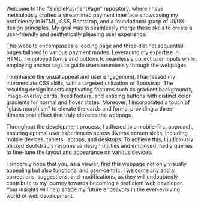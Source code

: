 Welcome to the "SimplePaymentPage" repository, where I have meticulously crafted a streamlined payment interface showcasing my proficiency in HTML, CSS, Bootstrap, and a foundational grasp of UI/UX design principles. My goal was to seamlessly merge these skills to create a user-friendly and aesthetically pleasing user experience.

This website encompasses a loading page and three distinct sequential pages tailored to various payment modes. Leveraging my expertise in HTML, I employed forms and buttons to seamlessly collect user inputs while employing anchor tags to guide users seamlessly through the webpages.

To enhance the visual appeal and user engagement, I harnessed my intermediate CSS skills, with a targeted utilization of Bootstrap. The resulting design boasts captivating features such as gradient backgrounds, image-overlay cards, fixed footers, and enticing buttons with distinct color gradients for normal and hover states. Moreover, I incorporated a touch of "glass morphism" to elevate the cards and forms, providing a three-dimensional effect that truly elevates the webpage.

Throughout the development process, I adhered to a mobile-first approach, ensuring optimal user experiences across diverse screen sizes, including mobile devices, tablets, laptops, and desktops. To achieve this, I judiciously utilized Bootstrap's responsive design utilities and employed media queries to fine-tune the layout and appearance on various devices.

I sincerely hope that you, as a viewer, find this webpage not only visually appealing but also functional and user-centric. I welcome any and all corrections, suggestions, and modifications, as they will undoubtedly contribute to my journey towards becoming a proficient web developer. Your insights will help shape my future endeavors in the ever-evolving world of web development.
